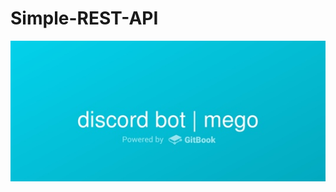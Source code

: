 # Simple-REST-API

[![gitbook](https://github.com/megoRU/DiscordBot/blob/master/images/gitbook.jpg?raw=true)](https://discord.megolox.ru/api/game-of-dice-rest-api)
